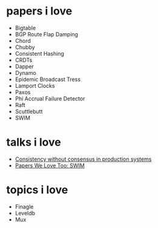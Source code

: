 # papers i love
* Bigtable
* BGP Route Flap Damping
* Chord
* Chubby
* Consistent Hashing
* CRDTs
* Dapper
* Dynamo
* Epidemic Broadcast Tress
* Lamport Clocks
* Paxos
* Phi Accrual Failure Detector
* Raft
* Scuttlebutt
* SWIM

# talks i love
* [Consistency without consensus in production systems](https://www.youtube.com/watch?v=em9zLzM8O7c)
* [Papers We Love Too: SWIM](https://www.youtube.com/watch?v=bkmbWsDz8LM)

# topics i love
* Finagle
* Leveldb
* Mux
